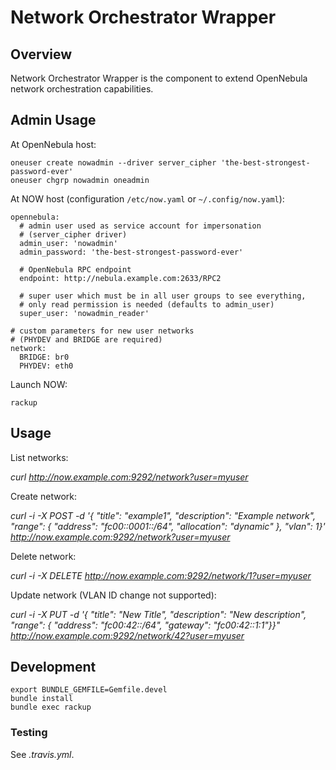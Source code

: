 # Network Orchestrator Wrapper

## Overview
Network Orchestrator Wrapper is the component to extend OpenNebula network orchestration capabilities.

## Admin Usage

At OpenNebula host:

    oneuser create nowadmin --driver server_cipher 'the-best-strongest-password-ever'
    oneuser chgrp nowadmin oneadmin

At NOW host (configuration `/etc/now.yaml` or `~/.config/now.yaml`):

    opennebula:
      # admin user used as service account for impersonation
      # (server_cipher driver)
      admin_user: 'nowadmin'
      admin_password: 'the-best-strongest-password-ever'

      # OpenNebula RPC endpoint
      endpoint: http://nebula.example.com:2633/RPC2

      # super user which must be in all user groups to see everything,
      # only read permission is needed (defaults to admin_user)
      super_user: 'nowadmin_reader'

    # custom parameters for new user networks
    # (PHYDEV and BRIDGE are required)
    network:
      BRIDGE: br0
      PHYDEV: eth0

Launch NOW:

    rackup

## Usage

List networks:

 *curl http://now.example.com:9292/network?user=myuser*

Create network:

 *curl -i -X POST -d '{ "title": "example1", "description": "Example network", "range": { "address": "fc00::0001::/64", "allocation": "dynamic" }, "vlan": 1}' http://now.example.com:9292/network?user=myuser*

Delete network:

 *curl -i -X DELETE http://now.example.com:9292/network/1?user=myuser*

Update network (VLAN ID change not supported):

 *curl -i -X PUT -d '{ "title": "New Title", "description": "New description", "range": { "address": "fc00:42::/64", "gateway": "fc00:42::1:1"}}" http://now.example.com:9292/network/42?user=myuser*

## Development

    export BUNDLE_GEMFILE=Gemfile.devel
    bundle install
    bundle exec rackup

### Testing

See *.travis.yml*.

